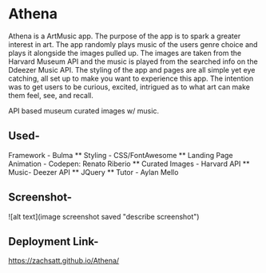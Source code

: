 # Athena
Athena is a ArtMusic app. The purpose of the app is to spark a greater interest in art. The app randomly plays music of the users genre choice and plays it alongside the images pulled up. The images are taken from the Harvard Museum API and the music is played from the searched info on the Ddeezer Music API. The styling of the app and pages are all simple yet eye catching, all set up to make you want to experience this app. The intention was to get users to be curious, excited, intrigued as to what art can make them feel, see, and recall.

API based museum curated images w/ music.

## Used-
Framework - Bulma **
Styling - CSS/FontAwesome **
Landing Page Animation - Codepen: Renato Riberio **
Curated Images - Harvard API ** 
Music- Deezer API ** 
JQuery **
Tutor - Aylan Mello

## Screenshot- 
![alt text](image screenshot saved "describe screenshot")

## Deployment Link-
https://zachsatt.github.io/Athena/
